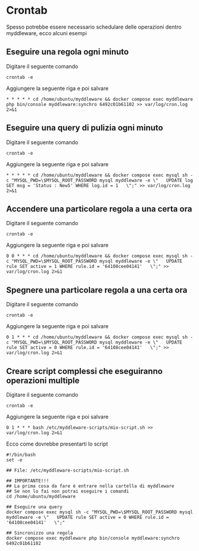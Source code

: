 # Crontab

Spesso potrebbe essere necessario schedulare delle operazioni dentro myddleware, ecco alcuni esempi

## Eseguire una regola ogni minuto

Digitare il seguente comando

```
crontab -e
```

Aggiungere la seguente riga e poi salvare

```
* * * * * cd /home/ubuntu/myddleware && docker compose exec myddleware php bin/console myddleware:synchro 6492c01b61102 >> var/log/cron.log 2>&1
```

## Eseguire una query di pulizia ogni minuto

Digitare il seguente comando

```
crontab -e
```

Aggiungere la seguente riga e poi salvare

```
* * * * * cd /home/ubuntu/myddleware && docker compose exec mysql sh -c "MYSQL_PWD=\$MYSQL_ROOT_PASSWORD mysql myddleware -e \"   UPDATE log SET msg = 'Status : New5' WHERE log.id = 1   \";" >> var/log/cron.log 2>&1
```

## Accendere una particolare regola a una certa ora

Digitare il seguente comando

```
crontab -e
```

Aggiungere la seguente riga e poi salvare

```
0 0 * * * cd /home/ubuntu/myddleware && docker compose exec mysql sh -c "MYSQL_PWD=\$MYSQL_ROOT_PASSWORD mysql myddleware -e \"   UPDATE rule SET active = 1 WHERE rule.id = '64108cee04141'   \";" >> var/log/cron.log 2>&1
```

## Spegnere una particolare regola a una certa ora

Digitare il seguente comando

```
crontab -e
```

Aggiungere la seguente riga e poi salvare

```
0 1 * * * cd /home/ubuntu/myddleware && docker compose exec mysql sh -c "MYSQL_PWD=\$MYSQL_ROOT_PASSWORD mysql myddleware -e \"   UPDATE rule SET active = 0 WHERE rule.id = '64108cee04141'   \";" >> var/log/cron.log 2>&1
```

## Creare script complessi che eseguiranno operazioni multiple

Digitare il seguente comando

```
crontab -e
```

Aggiungere la seguente riga e poi salvare

```
0 1 * * * bash /etc/myddleware-scripts/mio-script.sh >> var/log/cron.log 2>&1
```

Ecco come dovrebbe presentarti lo script

```shell
#!/bin/bash
set -e

## File: /etc/myddleware-scripts/mio-script.sh

## IMPORTANTE!!!
## La prima cosa da fare è entrare nella cartella di myddleware
## Se non lo fai non potrai eseguire i comandi
cd /home/ubuntu/myddleware

## Eseguire una query 
docker compose exec mysql sh -c "MYSQL_PWD=\$MYSQL_ROOT_PASSWORD mysql myddleware -e \"   UPDATE rule SET active = 0 WHERE rule.id = '64108cee04141'   \";"

## Sincronizzo una regola
docker compose exec myddleware php bin/console myddleware:synchro 6492c01b61102
```
